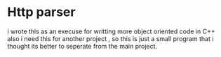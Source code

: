 # Http parser 
i wrote this as an execuse for writting more object oriented code in C++ also i need this for another project ,
so this is just a small program that i thought its better to seperate from the main project.
